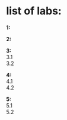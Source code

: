 # list of labs:
**1:**    
  
**2:**  
  
**3:**  
3.1  
3.2  
  
**4:**  
4.1  
4.2  
  
**5:**  
5.1  
5.2  
